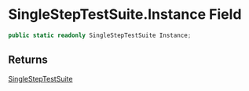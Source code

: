# SingleStepTestSuite.Instance Field

```c#
public static readonly SingleStepTestSuite Instance;
```

## Returns

[SingleStepTestSuite](MrKWatkins.EmulatorTestSuites.Z80.Instruction.SingleStep.SingleStepTestSuite.md)
